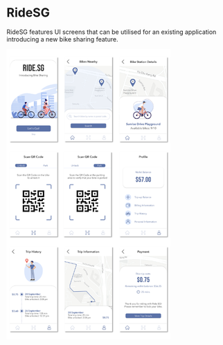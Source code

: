 # RideSG

RideSG features UI screens that can be utilised for an existing application introducing a new bike sharing feature.

<img src='https://raw.githubusercontent.com/xiaorongw/ride-sg/main/screen-images/screenshots.png?token=ALIWK2R3XB6AFD3UTYS5IOC7Z676I' width='75%'>
